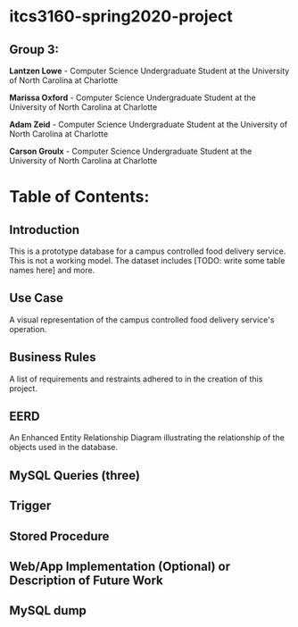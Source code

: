 # itcs3160-spring2020-project

## Group 3:
<p><b>Lantzen Lowe</b> - Computer Science Undergraduate Student at the University of North Carolina at Charlotte
<p><b>Marissa Oxford</b> - Computer Science Undergraduate Student at the University of North Carolina at Charlotte
<p><b>Adam Zeid</b> - Computer Science Undergraduate Student at the University of North Carolina at Charlotte
<p><b>Carson Groulx</b> - Computer Science Undergraduate Student at the University of North Carolina at Charlotte

# Table of Contents:

## Introduction
<p>This is a prototype database for a campus controlled food delivery service. This is not a working model. The dataset includes [TODO: write some table names here] and more.  

## Use Case
<p>A visual representation of the campus controlled food delivery service's operation.

## Business Rules
<p>A list of requirements and restraints adhered to in the creation of this project.

## EERD
<p>An Enhanced Entity Relationship Diagram illustrating the relationship of the objects used in the database.

## MySQL Queries (three)


## Trigger


## Stored Procedure


## Web/App Implementation (Optional) or Description of Future Work


## MySQL dump


